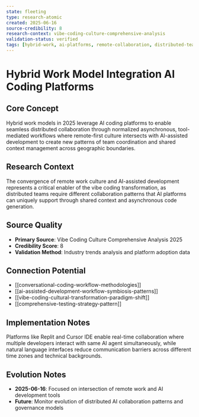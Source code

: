 ```yaml
---
state: fleeting
type: research-atomic
created: 2025-06-16
source-credibility: 8
research-context: vibe-coding-culture-comprehensive-analysis
validation-status: verified
tags: [hybrid-work, ai-platforms, remote-collaboration, distributed-teams, tool-mediated-collaboration]
---
```


# Hybrid Work Model Integration AI Coding Platforms

## Core Concept

Hybrid work models in 2025 leverage AI coding platforms to enable seamless distributed collaboration through normalized asynchronous, tool-mediated workflows where remote-first culture intersects with AI-assisted development to create new patterns of team coordination and shared context management across geographic boundaries.

## Research Context

The convergence of remote work culture and AI-assisted development represents a critical enabler of the vibe coding transformation, as distributed teams require different collaboration patterns that AI platforms can uniquely support through shared context and asynchronous code generation.

## Source Quality

- **Primary Source**: Vibe Coding Culture Comprehensive Analysis 2025
- **Credibility Score**: 8
- **Validation Method**: Industry trends analysis and platform adoption data

## Connection Potential

- [[conversational-coding-workflow-methodologies]]
- [[ai-assisted-development-workflow-symbiosis-patterns]]
- [[vibe-coding-cultural-transformation-paradigm-shift]]
- [[comprehensive-testing-strategy-pattern]]

## Implementation Notes

Platforms like Replit and Cursor IDE enable real-time collaboration where multiple developers interact with same AI agent simultaneously, while natural language interfaces reduce communication barriers across different time zones and technical backgrounds.

## Evolution Notes

- **2025-06-16**: Focused on intersection of remote work and AI development tools
- **Future**: Monitor evolution of distributed AI collaboration patterns and governance models